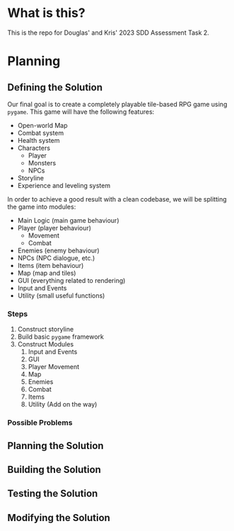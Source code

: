 # What is this?

This is the repo for Douglas' and Kris' 2023 SDD Assessment Task 2.

# Planning

## Defining the Solution

Our final goal is to create a completely playable tile-based RPG game using `pygame`. This game will have the following features:

- Open-world Map
- Combat system
- Health system
- Characters
    - Player
    - Monsters
    - NPCs
- Storyline
- Experience and leveling system

In order to achieve a good result with a clean codebase, we will be splitting the game into modules:

- Main Logic (main game behaviour)
- Player (player behaviour)
  - Movement
  - Combat
- Enemies (enemy behaviour)
- NPCs (NPC dialogue, etc.)
- Items (item behaviour)
- Map (map and tiles)
- GUI (everything related to rendering)
- Input and Events
- Utility (small useful functions)

### Steps

1. Construct storyline
2. Build basic `pygame` framework
3. Construct Modules
   1. Input and Events
   2. GUI
   3. Player Movement
   4. Map
   5. Enemies
   6. Combat
   7. Items
   8. Utility (Add on the way)

### Possible Problems

## Planning the Solution

## Building the Solution

## Testing the Solution

## Modifying the Solution
